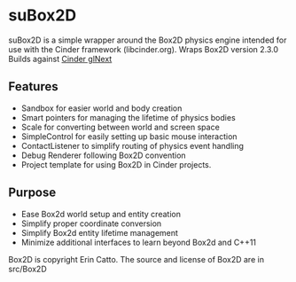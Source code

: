 # suBox2D

suBox2D is a simple wrapper around the Box2D physics engine intended for use with the Cinder framework (libcinder.org).
Wraps Box2D version 2.3.0
Builds against [Cinder glNext](https://github.com/cinder/cinder/tree/glNext)

## Features
- Sandbox for easier world and body creation
- Smart pointers for managing the lifetime of physics bodies
- Scale for converting between world and screen space
- SimpleControl for easily setting up basic mouse interaction
- ContactListener to simplify routing of physics event handling
- Debug Renderer following Box2D convention
- Project template for using Box2D in Cinder projects.

## Purpose
- Ease Box2d world setup and entity creation
- Simplify proper coordinate conversion
- Simplify Box2d entity lifetime management
- Minimize additional interfaces to learn beyond Box2d and C++11

Box2D is copyright Erin Catto. The source and license of Box2D are in src/Box2D
